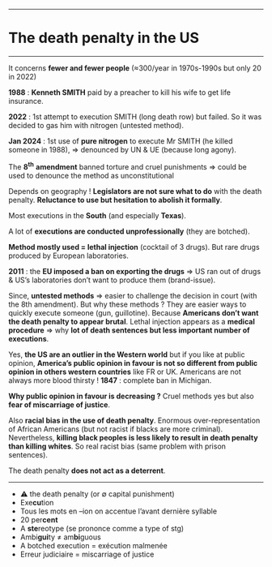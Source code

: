 ***
# The death penalty in the US
***
It concerns **fewer and fewer people** (≈300/year in 1970s-1990s but only 20 in 2022)

**1988** : **Kenneth SMITH** paid by a preacher to kill his wife to get life insurance. 

**2022** : 1st attempt to execution SMITH (long death row) but failed. So it was decided to gas him with nitrogen (untested method). 

**Jan 2024** : 1st use of **pure nitrogen** to execute Mr SMITH (he killed someone in 1988), ⇒ denounced by UN & UE (because long agony). 

The <b>8<sup>th</sup></b> **amendment** banned torture and cruel punishments ⇒ could be used to denounce the method as unconstitutional 

Depends on geography ! **Legislators are not sure what to do** with the death penalty. **Reluctance to use but hesitation to abolish it formally**. 

Most executions in the **South** (and especially **Texas**). 

A lot of **executions are conducted unprofessionally** (they are botched). 

**Method mostly used = lethal injection** (cocktail of 3 drugs). But rare drugs produced by European laboratories.

**2011** : the **EU imposed a ban on exporting the drugs** ⇒ US ran out of drugs & US’s laboratories don’t want to produce them (brand-issue). 

Since, **untested methods** ⇒ easier to challenge the decision in court (with the 8th amendment). But why these methods ? They are easier ways to quickly execute someone (gun, guillotine). Because **Americans don’t want the death penalty to appear brutal**. Lethal injection appears as a **medical procedure** ⇒ why **lot of death sentences but less important number of executions**. 

Yes, **the US are an outlier in the Western world** but if you like at public opinion, **America’s public opinion in favour is not so different from public opinion in others western countries** like FR or UK. Americans are not always more blood thirsty ! **1847** : complete ban in Michigan. 

**Why public opinion in favour is decreasing ?** Cruel methods yes but also **fear of miscarriage of justice**. 

Also **racial bias in the use of death penalty**. Enormous over-representation of African Americans (but not racist if blacks are more criminal). Nevertheless, **killing black peoples is less likely to result in death penalty than killing whites**. So real racist bias (same problem with prison sentences). 

The death penalty **does not act as a deterrent**. 






***
- ⚠ the death penalty (or ∅ capital punishment)
- Exe**cu**tion 
- Tous les mots en –ion on accentue l’avant dernière syllable
- 20 per**cent** 
- A **ste**reotype (se prononce comme a type of stg) 
- Ambi**gui**ty ≠ am**bi**guous
- A botched execution = exécution malmenée 
- Erreur judiciaire = miscarriage of justice 